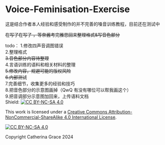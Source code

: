 # Voice-Feminisation-Exercise
这是结合作者本人经验和感受制作的并不完善的嗓音训练教程，目前还在测试中  

~~在写了在写了 ，等奈酱考完雅思回来整理格式&写音色部分~~

todo：
1.修改四声音调图错误  
2.整理格式  
~~3.音色部分内容待整理~~   
4.言语训练的语料和相关材料的整理  
~~5.修改内容，规避可能的版权风险~~  
~~6.内部测试~~  
7.完善细节，收集更多的经验和技巧  
8.把音色部分的示意图画掉（QwQ 有没有哪位可以帮我画这个）  
9.把音调部分示意图加回来，上传语料文档    
Shield: [![CC BY-NC-SA 4.0][cc-by-nc-sa-shield]][cc-by-nc-sa]

This work is licensed under a
[Creative Commons Attribution-NonCommercial-ShareAlike 4.0 International License][cc-by-nc-sa].

[![CC BY-NC-SA 4.0][cc-by-nc-sa-image]][cc-by-nc-sa]

[cc-by-nc-sa]: http://creativecommons.org/licenses/by-nc-sa/4.0/
[cc-by-nc-sa-image]: https://licensebuttons.net/l/by-nc-sa/4.0/88x31.png
[cc-by-nc-sa-shield]: https://img.shields.io/badge/License-CC%20BY--NC--SA%204.0-lightgrey.svg


Copyright Catherina Grace 2024
